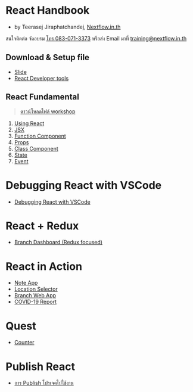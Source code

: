 
# React Handbook

- by Teerasej Jiraphatchandej, [Nextflow.in.th](https://www.nextflow.in.th)

สนใจติดต่อ จัดอบรม [โทร 083-071-3373](tel:083-071-3373) หรือส่ง Email มาที่ [training@nextflow.in.th](mailto:training@nextflow.in.th)

## Download & Setup file

- [Slide](https://www.dropbox.com/s/f5pjh83hdu97wai/ReactJS.pdf?dl=0)
- [React Developer tools](/react-developer-tool.md)

## React Fundamental 

> [ดาวน์โหลดไฟล์ workshop](https://www.dropbox.com/s/3dsxeez9judzk7j/fundamental2020.zip?dl=0)

1. [Using React](/using-react.md)
2. [JSX](/jsx.md)
3. [Function Component](/function-component.md)
4. [Props](/props.md)
5. [Class Component](/class-component.md)
6. [State](/state.md)
7. [Event](/event.md) 

# Debugging React with VSCode

- [Debugging React with VSCode](/debugging.md)

# React + Redux 

- [Branch Dashboard (Redux focused)](practice/dashboard-app-redux-focus/readme.md)


# React in Action 

- [Note App](/practice/note-app-saga/readme.md)
- [Location Selector](/practice/location-selector/readme.md)
- [Branch Web App](practice/dashboard-app/readme.md)
- [COVID-19 Report](practice/covid-today/readme.md)

# Quest 

- [Counter](/practice/counter/readme.md)

# Publish React

- [การ Publish โปรเจคไปใช้งาน](publish.md) 
